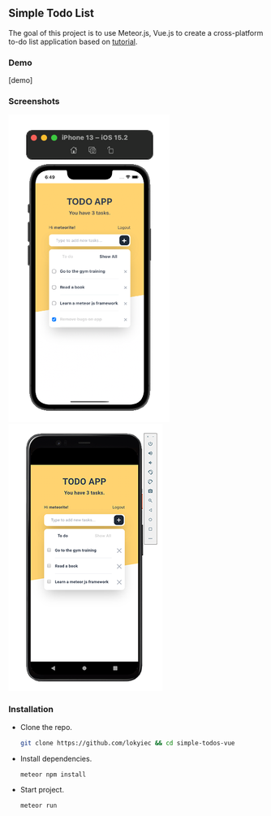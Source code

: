 ## Simple Todo List

The goal of this project is to use Meteor.js, Vue.js to create a cross-platform to-do list application based on [tutorial](https://vue-tutorial.meteor.com/simple-todos/).

### Demo

[demo]

### Screenshots
![](.github/images/emulator-ios.png)
![](.github/images/emulator-android.png)

### Installation

- Clone the repo.

  ```bash
  git clone https://github.com/lokyiec && cd simple-todos-vue
  ```

- Install dependencies.
    ```bash
  meteor npm install
  ```
- Start project.
    ```bash
  meteor run
  ```
